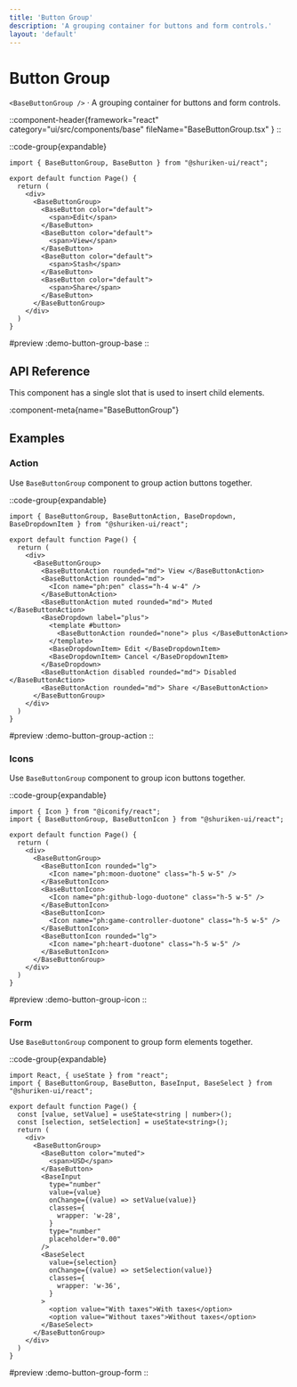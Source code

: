 ```yaml
---
title: 'Button Group'
description: 'A grouping container for buttons and form controls.'
layout: 'default'
---
```


# Button Group

`<BaseButtonGroup />` · A grouping container for buttons and form controls.

::component-header{framework="react" category="ui/src/components/base" fileName="BaseButtonGroup.tsx" }
::

::code-group{expandable}

```tsx [DemoButtonGroupBase.tsx]
import { BaseButtonGroup, BaseButton } from "@shuriken-ui/react";

export default function Page() {
  return (
    <div>
      <BaseButtonGroup>
        <BaseButton color="default">
          <span>Edit</span>
        </BaseButton>
        <BaseButton color="default">
          <span>View</span>
        </BaseButton>
        <BaseButton color="default">
          <span>Stash</span>
        </BaseButton>
        <BaseButton color="default">
          <span>Share</span>
        </BaseButton>
      </BaseButtonGroup>
    </div>
  )
}
```

#preview
:demo-button-group-base
::


## API Reference

This component has a single slot that is used to insert child elements.

:component-meta{name="BaseButtonGroup"}

## Examples

### Action

Use `BaseButtonGroup` component to group action buttons together.

::code-group{expandable}

```tsx [DemoButtonGroupAction.tsx]
import { BaseButtonGroup, BaseButtonAction, BaseDropdown, BaseDropdownItem } from "@shuriken-ui/react";

export default function Page() {
  return (
    <div>
      <BaseButtonGroup>
        <BaseButtonAction rounded="md"> View </BaseButtonAction>
        <BaseButtonAction rounded="md">
          <Icon name="ph:pen" class="h-4 w-4" />
        </BaseButtonAction>
        <BaseButtonAction muted rounded="md"> Muted </BaseButtonAction>
        <BaseDropdown label="plus">
          <template #button>
            <BaseButtonAction rounded="none"> plus </BaseButtonAction>
          </template>
          <BaseDropdownItem> Edit </BaseDropdownItem>
          <BaseDropdownItem> Cancel </BaseDropdownItem>
        </BaseDropdown>
        <BaseButtonAction disabled rounded="md"> Disabled </BaseButtonAction>
        <BaseButtonAction rounded="md"> Share </BaseButtonAction>
      </BaseButtonGroup>
    </div>
  )
}
```

#preview
:demo-button-group-action
::

### Icons

Use `BaseButtonGroup` component to group icon buttons together.

::code-group{expandable}

```tsx [DemoButtonGroupIcon.tsx]
import { Icon } from "@iconify/react";
import { BaseButtonGroup, BaseButtonIcon } from "@shuriken-ui/react";

export default function Page() {
  return (
    <div>
      <BaseButtonGroup>
        <BaseButtonIcon rounded="lg">
          <Icon name="ph:moon-duotone" class="h-5 w-5" />
        </BaseButtonIcon>
        <BaseButtonIcon>
          <Icon name="ph:github-logo-duotone" class="h-5 w-5" />
        </BaseButtonIcon>
        <BaseButtonIcon>
          <Icon name="ph:game-controller-duotone" class="h-5 w-5" />
        </BaseButtonIcon>
        <BaseButtonIcon rounded="lg">
          <Icon name="ph:heart-duotone" class="h-5 w-5" />
        </BaseButtonIcon>
      </BaseButtonGroup>
    </div>
  )
}
```

#preview
:demo-button-group-icon
::

### Form

Use `BaseButtonGroup` component to group form elements together.

::code-group{expandable}

```tsx [DemoButtonGroupForm.tsx]
import React, { useState } from "react";
import { BaseButtonGroup, BaseButton, BaseInput, BaseSelect } from "@shuriken-ui/react";

export default function Page() {
  const [value, setValue] = useState<string | number>();
  const [selection, setSelection] = useState<string>();
  return (
    <div>
      <BaseButtonGroup>
        <BaseButton color="muted">
          <span>USD</span>
        </BaseButton>
        <BaseInput
          type="number"
          value={value}
          onChange={(value) => setValue(value)}
          classes={
            wrapper: 'w-28',
          }
          type="number"
          placeholder="0.00"
        />
        <BaseSelect
          value={selection}
          onChange={(value) => setSelection(value)}
          classes={
            wrapper: 'w-36',
          }
        >
          <option value="With taxes">With taxes</option>
          <option value="Without taxes">Without taxes</option>
        </BaseSelect>
      </BaseButtonGroup>
    </div>
  )
}
```

#preview
:demo-button-group-form
::